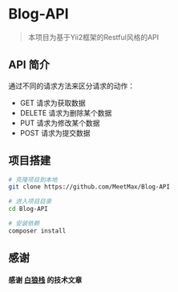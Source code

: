 Blog-API
===============================
>本项目为基于Yii2框架的Restful风格的API

## API 简介
通过不同的请求方法来区分请求的动作：

- GET 请求为获取数据
- DELETE 请求为删除某个数据
- PUT 请求为修改某个数据
- POST 请求为提交数据

## 项目搭建
```bash
# 克隆项目到本地
git clone https://github.com/MeetMax/Blog-API

# 进入项目目录
cd Blog-API

# 安装依赖
composer install
```
## 感谢
#### 感谢 [白狼栈](http://www.manks.top/) 的技术文章

